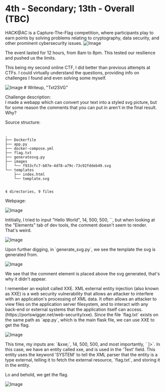 # 4th - Secondary; 13th - Overall (TBC)

<p>
HACK@AC is a Capture-The-Flag competition, where participants play to earn points by solving problems relating to cryptography, data security, and other prominent cybersecurity issues.
<img alt="Image" src="/hac-1.png">
</p>
<p>The event lasted for 12 hours, from 8am to 8pm. This tested our resilience and pushed us the limits.</p>
<p>
This being my second online CTF, I did better than previous attempts at CTFs. I could virtually understand the questions, providing info on challenges I found and even solving some myself.
</p>
<img alt="Image" src="/hac-2.png">
# Writeup, "Txt2SVG"
<p>Challenge description: <br>I made a webapp which can convert your text into a styled svg picture, but for some reason the comments that you can put in aren't in the final result. Why?</p>
<p>Source structure: <br></p>
<Code language="txt">
.
├── Dockerfile
├── app.py
├── docker-compose.yml
├── flag.txt
├── generatesvg.py
├── images
│   └── f933cfc7-b07e-4d78-a79c-73c92fddeb49.svg
└── templates
    ├── index.html
    └── template.svg

4 directories, 9 files
</Code>

<p>Webpage: </p>
<img alt="Image" src="/hac-txt2svg-2.png">
<p>Intitially, I tried to input "Hello World", 14, 500, 500, `<!--Hello World-->`, but when looking at the "Elements" tab of dev tools, the comment doesn't seem to render. That's weird.</p>
<img alt="Image" src="/hac-txt2svg-3.png">
<p>Upon further digging, in `generate_svg.py`, we see the template the svg is generated from.</p>
<img alt="Image" src="/hac-txt2svg-4.png">
<p>We see that the comment element is placed above the svg generated, that's why it didn't appear.</p>
<p>I remember an exploit called XXE. XML external entity injection (also known as XXE) is a web security vulnerability that allows an attacker to interfere with an application's processing of XML data. It often allows an attacker to view files on the application server filesystem, and to interact with any back-end or external systems that the application itself can access. (https://portswigger.net/web-security/xxe). Since the file `flag.txt` exists on the same path as `app.py`, which is the main flask file, we can use XXE to get the flag.</p>
<img alt="Image" src="/hac-txt2svg-5.png">
<p>This time, my inputs are: `&xxe;`, 14, 500, 500, and most importantly, `<!DOCTYPE foo [ <!ENTITY xxe SYSTEM "flag.txt"> ]>`. In this case, we have an entity called xxe, and is used in the 'Text' field. This entity uses the keyword 'SYSTEM' to tell the XML parser that the entity is a type external, telling it to fetch the external resource, `flag.txt`, and storing it in the entity.</p>
<p>Lo and behold, we get the flag.</p>
<img alt="Image" src="/hac-txt2svg-1.png">
